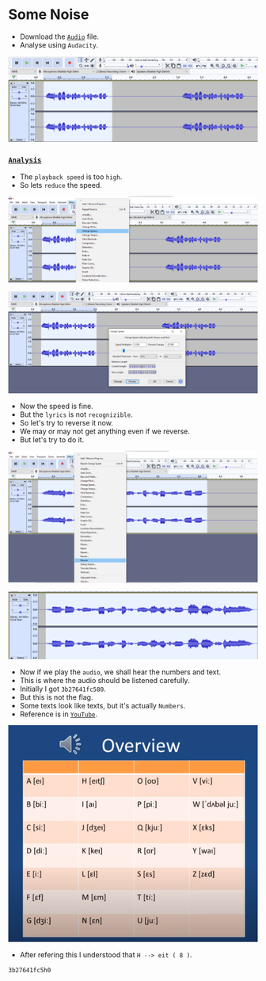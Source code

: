 # Some Noise

- Download the [`Audio`](https://github.com/a3X3k/RoadMap/blob/main/Set%202/Root%20Me/Some%20Noise/1.wav) file.
- Analyse using `Audacity`.

![](https://github.com/a3X3k/RoadMap/blob/main/Set%202/Root%20Me/Some%20Noise/1.png?raw=true)

### [`Analysis`](https://github.com/a3X3k/RoadMap/blob/main/Set%202/Root%20Me/Some%20Noise/Initial%20Analysis.mp3)

- The `playback speed` is too `high`.
- So lets `reduce` the speed.

![](https://github.com/a3X3k/RoadMap/blob/main/Set%202/Root%20Me/Some%20Noise/2.png?raw=true)

![](https://github.com/a3X3k/RoadMap/blob/main/Set%202/Root%20Me/Some%20Noise/3.png?raw=true)

- Now the speed is fine.
- But the `lyrics` is not `recognizible`.
- So let's try to reverse it now.
- We may or may not get anything even if we reverse.
- But let's try to do it.

![](https://github.com/a3X3k/RoadMap/blob/main/Set%202/Root%20Me/Some%20Noise/4.png?raw=true)

![](https://github.com/a3X3k/RoadMap/blob/main/Set%202/Root%20Me/Some%20Noise/5.png?raw=true)

- Now if we play the `audio`, we shall hear the numbers and text.
- This is where the audio should be listened carefully.
- Initially I got `3b27641fc580`.
- But this is not the flag.
- Some texts look like texts, but it's actually `Numbers`.
- Reference is in [`YouTube`](https://www.youtube.com/watch?v=J0nUaCyj1G8). 

![](https://github.com/a3X3k/RoadMap/blob/main/Set%202/Root%20Me/Some%20Noise/6.png?raw=true)

- After refering this I understood that `H --> eit ( 8 )`.

```
3b27641fc5h0
```



